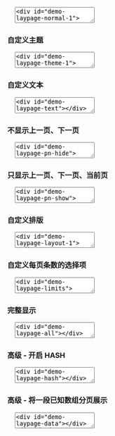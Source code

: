 <pre class="layui-code" lay-options="{preview: true, text: {preview: '普通用法'}, layout: ['preview', 'code'], tools: ['full']}">
  <textarea>
<div id="demo-laypage-normal-1"></div>
<div id="demo-laypage-normal-2"></div>
<script>
layui.use(function(){
  var laypage = layui.laypage;

  // 普通用法
  laypage.render({
    elem: 'demo-laypage-normal-1',
    count: 50 // 数据总数
  });
  laypage.render({
    elem: 'demo-laypage-normal-2',
    count: 100 // 数据总数
  });
});
</script>
  </textarea>
</pre>

<h3 id="demo-theme" class="ws-anchor ws-bold">自定义主题</h3>

<pre class="layui-code" lay-options="{preview: true, layout: ['preview', 'code'], tools: ['full']}">
  <textarea>
<div id="demo-laypage-theme-1"></div>
<div id="demo-laypage-theme-2"></div>
<div id="demo-laypage-theme-3"></div>
<script>
layui.use(function(){
  var laypage = layui.laypage;

  // 自定义主题
  laypage.render({
    elem: 'demo-laypage-theme-1',
    count: 100,
    theme: '#1E9FFF'
  });
  laypage.render({
    elem: 'demo-laypage-theme-2',
    count: 100,
    theme: '#FF5722'
  });
  laypage.render({
    elem: 'demo-laypage-theme-3',
    count: 100,
    theme: '#FFB800'
  });
});
</script>
  </textarea>
</pre>

<h3 id="demo-text" class="ws-anchor ws-bold">自定义文本</h3>

<pre class="layui-code" lay-options="{preview: true, layout: ['preview', 'code'], tools: ['full']}">
  <textarea>
<div id="demo-laypage-text"></div>
<script>
layui.use(function(){
  var laypage = layui.laypage;

  // 自定义文本
  laypage.render({
    elem: 'demo-laypage-text',
    count: 100,
    first: '首页',
    last: '尾页',
    prev: '<em>←</em>',
    next: '<em>→</em>'
  });
});
</script>
  </textarea>
</pre>

<h3 id="demo-pn-hide" class="ws-anchor ws-bold">不显示上一页、下一页</h3>

<pre class="layui-code" lay-options="{preview: true, layout: ['preview', 'code'], tools: ['full']}">
  <textarea>
<div id="demo-laypage-pn-hide"></div>
<script>
layui.use(function(){
  var laypage = layui.laypage;

  // 不显示上一页、下一页
  laypage.render({
    elem: 'demo-laypage-pn-hide',
    count: 100,
    prev: false,
    next: false
  });
});
</script>
  </textarea>
</pre>

<h3 id="demo-pn-show" class="ws-anchor ws-bold">只显示上一页、下一页、当前页</h3>

<pre class="layui-code" lay-options="{preview: true, layout: ['preview', 'code'], tools: ['full']}">
  <textarea>
<div id="demo-laypage-pn-show"></div>
<script>
layui.use(function(){
  var laypage = layui.laypage;
  var layer = layui.layer;

  // 只显示上一页、下一页、当前页
  laypage.render({
    elem: 'demo-laypage-pn-show',
    count: 50,
    groups: 1,
    first: false,
    last: false,
    layout: ['prev', 'page','next'],
    jump: function(obj, first){
      // 首次不执行
      if(!first){
        layer.msg('第 '+ obj.curr +' 页');
      }
    }
  });
});
</script>
  </textarea>
</pre>

<h3 id="demo-layout" class="ws-anchor ws-bold">自定义排版</h3>

<pre class="layui-code" lay-options="{preview: true, layout: ['preview', 'code'], tools: ['full']}">
  <textarea>
<div id="demo-laypage-layout-1"></div>
<div id="demo-laypage-layout-2"></div>
<div id="demo-laypage-layout-3"></div>
<script>
layui.use(function(){
  var laypage = layui.laypage;

  // 自定义排版
  laypage.render({
    elem: 'demo-laypage-layout-1',
    count: 1000,
    layout: ['limit', 'prev', 'page', 'next']
  });
  laypage.render({
    elem: 'demo-laypage-layout-2',
    count: 1000,
    layout: ['prev', 'next', 'page']
  });
  laypage.render({
    elem: 'demo-laypage-layout-3',
    count: 1000,
    layout: ['page', 'count']
  });
});
</script>
  </textarea>
</pre>

<h3 id="demo-limits" class="ws-anchor ws-bold">自定义每页条数的选择项</h3>

<pre class="layui-code" lay-options="{preview: true, layout: ['preview', 'code'], tools: ['full']}">
  <textarea>
<div id="demo-laypage-limits"></div>
<script>
layui.use(function(){
  var laypage = layui.laypage;

  // 自定义每页条数的选择项
  laypage.render({
    elem: 'demo-laypage-limits',
    count: 1000,
    limit: 100,
    limits: [100, 300, 500],
    layout: ['prev', 'page', 'next', 'limit']
  });
});
</script>
  </textarea>
</pre>

<h3 id="demo-all" class="ws-anchor ws-bold">完整显示</h3>

<pre class="layui-code" lay-options="{preview: true, layout: ['preview', 'code'], tools: ['full']}">
  <textarea>
<div id="demo-laypage-all"></div>
<script>
layui.use(function(){
  var laypage = layui.laypage;

  // 完整显示
  laypage.render({
    elem: 'demo-laypage-all', // 元素 id
    count: 100, // 数据总数
    layout: ['count', 'prev', 'page', 'next', 'limit', 'refresh', 'skip'], // 功能布局
    jump: function(obj){
      console.log(obj);
    }
  });
});
</script>
  </textarea>
</pre>

<h3 id="demo-hash" class="ws-anchor ws-bold">高级 - 开启 HASH</h3>

<pre class="layui-code" lay-options="{preview: true, layout: ['preview', 'code'], tools: ['full']}">
  <textarea>
<div id="demo-laypage-hash"></div>
<script>
layui.use(function(){
  var laypage = layui.laypage;

  // 开启 HASH
  laypage.render({
    elem: 'demo-laypage-hash',
    count: 500,
    curr: location.hash.replace('#!curr=', ''), // 初始获取 hash 值为 curr 的当前页
    hash: 'curr' // 自定义 hash 名称
  });
});
</script>
  </textarea>
</pre>

<h3 id="demo-data" class="ws-anchor ws-bold">高级 - 将一段已知数组分页展示</h3>

<pre class="layui-code" lay-options="{preview: true, layout: ['preview', 'code'], tools: ['full']}">
  <textarea>
<div id="demo-laypage-data"></div>
<div id="demo-laypage-data-view"></div> 
<script>
layui.use(function(){
  var laypage = layui.laypage;

  // 将一段已知数组分页展示
  var data = ["北京","上海","广州","深圳","杭州","长沙","合肥","宁夏","成都","西安","南昌","上饶","沈阳","济南","厦门","福州","九江","宜春","赣州","宁波","绍兴","无锡","苏州","徐州","东莞","佛山","中山","成都","武汉","青岛","天津","重庆","南京","九江","香港","澳门","台北"]; // 测试数据

  laypage.render({
    elem: 'demo-laypage-data',
    count: data.length,
    jump: function(obj){
      // 模拟渲染
      document.getElementById('demo-laypage-data-view').innerHTML = function(){
        var arr = [];
        var thisData = data.concat().splice(obj.curr*obj.limit - obj.limit, obj.limit);
        layui.each(thisData, function(index, item){
          arr.push(item);
        });
        return arr.join('，');
      }();
    }
  });
});
</script>
  </textarea>
</pre>